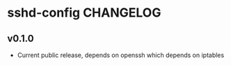 sshd-config CHANGELOG
===================

v0.1.0
------
- Current public release, depends on openssh which depends on iptables
